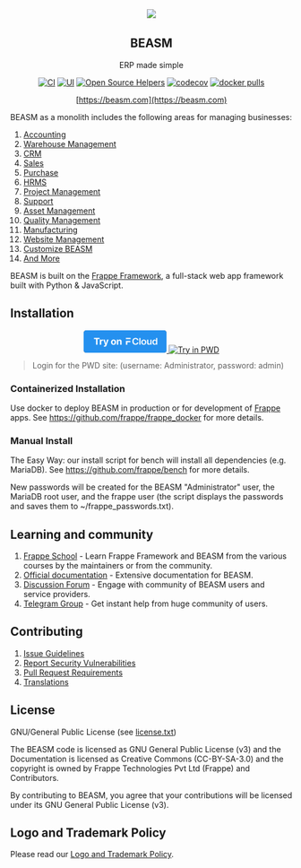 <div align="center">
    <a href="https://beasm.com">
        <img src="https://raw.githubusercontent.com/frappe/beasm/develop/beasm/public/images/beasm-logo.png" height="128">
    </a>
    <h2>BEASM</h2>
    <p align="center">
        <p>ERP made simple</p>
    </p>

[![CI](https://github.com/frappe/beasm/actions/workflows/server-tests.yml/badge.svg?branch=develop)](https://github.com/frappe/beasm/actions/workflows/server-tests.yml)
[![UI](https://github.com/beasm/beasm_ui_tests/actions/workflows/ui-tests.yml/badge.svg?branch=develop&event=schedule)](https://github.com/beasm/beasm_ui_tests/actions/workflows/ui-tests.yml)
[![Open Source Helpers](https://www.codetriage.com/frappe/beasm/badges/users.svg)](https://www.codetriage.com/frappe/beasm)
[![codecov](https://codecov.io/gh/frappe/beasm/branch/develop/graph/badge.svg?token=0TwvyUg3I5)](https://codecov.io/gh/frappe/beasm)
[![docker pulls](https://img.shields.io/docker/pulls/frappe/beasm-worker.svg)](https://hub.docker.com/r/frappe/beasm-worker)

[https://beasm.com](https://beasm.com)

</div>

BEASM as a monolith includes the following areas for managing businesses:

1. [Accounting](https://beasm.com/open-source-accounting)
1. [Warehouse Management](https://beasm.com/distribution/warehouse-management-system)
1. [CRM](https://beasm.com/open-source-crm)
1. [Sales](https://beasm.com/open-source-sales-purchase)
1. [Purchase](https://beasm.com/open-source-sales-purchase)
1. [HRMS](https://beasm.com/open-source-hrms)
1. [Project Management](https://beasm.com/open-source-projects)
1. [Support](https://beasm.com/open-source-help-desk-software)
1. [Asset Management](https://beasm.com/open-source-asset-management-software)
1. [Quality Management](https://beasm.com/docs/user/manual/en/quality-management)
1. [Manufacturing](https://beasm.com/open-source-manufacturing-erp-software)
1. [Website Management](https://beasm.com/open-source-website-builder-software)
1. [Customize BEASM](https://beasm.com/docs/user/manual/en/customize-beasm)
1. [And More](https://beasm.com/docs/user/manual/en/)

BEASM is built on the [Frappe Framework](https://github.com/frappe/frappe), a full-stack web app framework built with Python & JavaScript.

## Installation

<div align="center" style="max-height: 40px;">
    <a href="https://frappecloud.com/beasm/signup">
        <img src=".github/try-on-f-cloud-button.svg" height="40">
    </a>
    <a href="https://labs.play-with-docker.com/?stack=https://raw.githubusercontent.com/frappe/frappe_docker/main/pwd.yml">
      <img src="https://raw.githubusercontent.com/play-with-docker/stacks/master/assets/images/button.png" alt="Try in PWD" height="37"/>
    </a>
</div>

> Login for the PWD site: (username: Administrator, password: admin)

### Containerized Installation

Use docker to deploy BEASM in production or for development of [Frappe](https://github.com/frappe/frappe) apps. See https://github.com/frappe/frappe_docker for more details.

### Manual Install

The Easy Way: our install script for bench will install all dependencies (e.g. MariaDB). See https://github.com/frappe/bench for more details.

New passwords will be created for the BEASM "Administrator" user, the MariaDB root user, and the frappe user (the script displays the passwords and saves them to ~/frappe_passwords.txt).


## Learning and community

1. [Frappe School](https://frappe.school) - Learn Frappe Framework and BEASM from the various courses by the maintainers or from the community.
2. [Official documentation](https://docs.beasm.com/) - Extensive documentation for BEASM.
3. [Discussion Forum](https://discuss.beasm.com/) - Engage with community of BEASM users and service providers.
4. [Telegram Group](https://t.me/beasmhelp) - Get instant help from huge community of users.


## Contributing

1. [Issue Guidelines](https://github.com/frappe/beasm/wiki/Issue-Guidelines)
1. [Report Security Vulnerabilities](https://beasm.com/security)
1. [Pull Request Requirements](https://github.com/frappe/beasm/wiki/Contribution-Guidelines)
1. [Translations](https://translate.beasm.com)


## License

GNU/General Public License (see [license.txt](license.txt))

The BEASM code is licensed as GNU General Public License (v3) and the Documentation is licensed as Creative Commons (CC-BY-SA-3.0) and the copyright is owned by Frappe Technologies Pvt Ltd (Frappe) and Contributors.

By contributing to BEASM, you agree that your contributions will be licensed under its GNU General Public License (v3).

## Logo and Trademark Policy

Please read our [Logo and Trademark Policy](TRADEMARK_POLICY.md).
